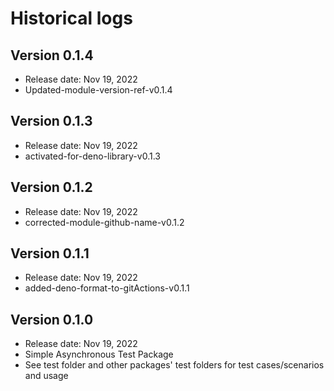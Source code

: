 # Historical logs

## Version 0.1.4

- Release date: Nov 19, 2022
- Updated-module-version-ref-v0.1.4

## Version 0.1.3

- Release date: Nov 19, 2022
- activated-for-deno-library-v0.1.3

## Version 0.1.2

- Release date: Nov 19, 2022
- corrected-module-github-name-v0.1.2

## Version 0.1.1

- Release date: Nov 19, 2022
- added-deno-format-to-gitActions-v0.1.1

## Version 0.1.0

- Release date: Nov 19, 2022
- Simple Asynchronous Test Package
- See test folder and other packages' test folders for test cases/scenarios and
  usage
